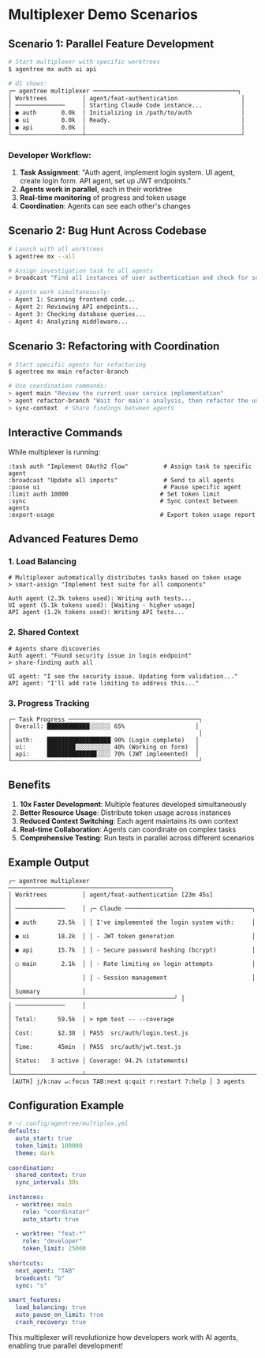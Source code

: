 # Multiplexer Demo Scenarios

## Scenario 1: Parallel Feature Development

```bash
# Start multiplexer with specific worktrees
$ agentree mx auth ui api

# UI shows:
┌─ agentree multiplexer ─────────────────────────────────────────┐
│ Worktrees          │ agent/feat-authentication                  │
│ ──────────────     │ Starting Claude Code instance...           │
│ ● auth       0.0k  │ Initializing in /path/to/auth              │
│ ● ui         0.0k  │ Ready.                                     │
│ ● api        0.0k  │                                            │
└────────────────────┴────────────────────────────────────────────┘
```

### Developer Workflow:
1. **Task Assignment**: "Auth agent, implement login system. UI agent, create login form. API agent, set up JWT endpoints."
2. **Agents work in parallel**, each in their worktree
3. **Real-time monitoring** of progress and token usage
4. **Coordination**: Agents can see each other's changes

## Scenario 2: Bug Hunt Across Codebase

```bash
# Launch with all worktrees
$ agentree mx --all

# Assign investigation task to all agents
> broadcast "Find all instances of user authentication and check for security issues"

# Agents work simultaneously:
- Agent 1: Scanning frontend code...
- Agent 2: Reviewing API endpoints...
- Agent 3: Checking database queries...
- Agent 4: Analyzing middleware...
```

## Scenario 3: Refactoring with Coordination

```bash
# Start specific agents for refactoring
$ agentree mx main refactor-branch

# Use coordination commands:
> agent main "Review the current user service implementation"
> agent refactor-branch "Wait for main's analysis, then refactor the user service"
> sync-context  # Share findings between agents
```

## Interactive Commands

While multiplexer is running:

```
:task auth "Implement OAuth2 flow"          # Assign task to specific agent
:broadcast "Update all imports"             # Send to all agents
:pause ui                                   # Pause specific agent
:limit auth 10000                          # Set token limit
:sync                                      # Sync context between agents
:export-usage                              # Export token usage report
```

## Advanced Features Demo

### 1. Load Balancing
```
# Multiplexer automatically distributes tasks based on token usage
> smart-assign "Implement test suite for all components"

Auth agent (2.3k tokens used): Writing auth tests...
UI agent (5.1k tokens used): [Waiting - higher usage]
API agent (1.2k tokens used): Writing API tests...
```

### 2. Shared Context
```
# Agents share discoveries
Auth agent: "Found security issue in login endpoint"
> share-finding auth all

UI agent: "I see the security issue. Updating form validation..."
API agent: "I'll add rate limiting to address this..."
```

### 3. Progress Tracking
```
┌─ Task Progress ─────────────────────────────────────┐
│ Overall: ████████████░░░░░░ 65%                    │
│                                                     │
│ auth:    ██████████████████ 90% (Login complete)   │
│ ui:      ████████░░░░░░░░░░ 40% (Working on form)  │
│ api:     ██████████████░░░░ 70% (JWT implemented)  │
└─────────────────────────────────────────────────────┘
```

## Benefits

1. **10x Faster Development**: Multiple features developed simultaneously
2. **Better Resource Usage**: Distribute token usage across instances
3. **Reduced Context Switching**: Each agent maintains its own context
4. **Real-time Collaboration**: Agents can coordinate on complex tasks
5. **Comprehensive Testing**: Run tests in parallel across different scenarios

## Example Output

```
┌─ agentree multiplexer ──────────────────────────────────────────────┐
│ Worktrees          │ agent/feat-authentication [23m 45s]            │
│ ──────────────     │ ╭─ Claude ────────────────────────────────────╮ │
│ ● auth      23.5k  │ │ I've implemented the login system with:     │ │
│ ● ui        18.2k  │ │ - JWT token generation                      │ │
│ ● api       15.7k  │ │ - Secure password hashing (bcrypt)          │ │
│ ○ main       2.1k  │ │ - Rate limiting on login attempts           │ │
│                    │ │ - Session management                        │ │
│ Summary            │ ╰──────────────────────────────────────────────╯ │
│ ──────────────     │                                                  │
│ Total:      59.5k  │ > npm test -- --coverage                        │
│ Cost:       $2.38  │ PASS  src/auth/login.test.js                    │
│ Time:       45min  │ PASS  src/auth/jwt.test.js                      │
│ Status:   3 active │ Coverage: 94.2% (statements)                    │
└────────────────────┴──────────────────────────────────────────────────┘
 [AUTH] j/k:nav ↵:focus TAB:next q:quit r:restart ?:help │ 3 agents
```

## Configuration Example

```yaml
# ~/.config/agentree/multiplex.yml
defaults:
  auto_start: true
  token_limit: 100000
  theme: dark
  
coordination:
  shared_context: true
  sync_interval: 30s
  
instances:
  - worktree: main
    role: "coordinator"
    auto_start: true
    
  - worktree: "feat-*"
    role: "developer"
    token_limit: 25000
    
shortcuts:
  next_agent: "TAB"
  broadcast: "b"
  sync: "s"
  
smart_features:
  load_balancing: true
  auto_pause_on_limit: true
  crash_recovery: true
```

This multiplexer will revolutionize how developers work with AI agents, enabling true parallel development!